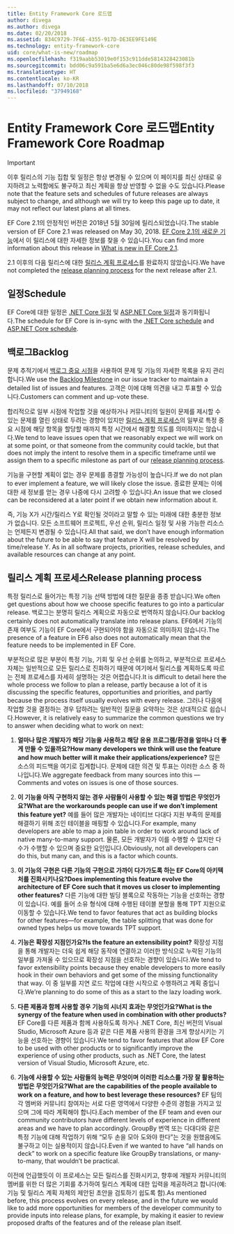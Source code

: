 ```yaml
---
title: Entity Framework Core 로드맵
author: divega
ms.author: divega
ms.date: 02/20/2018
ms.assetid: 834C9729-7F6E-4355-917D-DE3EE9FE149E
ms.technology: entity-framework-core
uid: core/what-is-new/roadmap
ms.openlocfilehash: f319aabb53019e0f153c911dde5814328423081b
ms.sourcegitcommit: bdd06c9a591ba5e6d6a3ec046c80de98f598f3f3
ms.translationtype: HT
ms.contentlocale: ko-KR
ms.lasthandoff: 07/10/2018
ms.locfileid: "37949168"
---
```

# <a name="entity-framework-core-roadmap"></a><span data-ttu-id="7b15f-102">Entity Framework Core 로드맵</span><span class="sxs-lookup"><span data-stu-id="7b15f-102">Entity Framework Core Roadmap</span></span>

> [!IMPORTANT]
> <span data-ttu-id="7b15f-103">이후 릴리스의 기능 집합 및 일정은 항상 변경될 수 있으며 이 페이지를 최신 상태로 유지하려고 노력함에도 불구하고 최신 계획을 항상 반영할 수 없을 수도 있습니다.</span><span class="sxs-lookup"><span data-stu-id="7b15f-103">Please note that the feature sets and schedules of future releases are always subject to change, and although we will try to keep this page up to date, it may not reflect our latest plans at all times.</span></span>

<span data-ttu-id="7b15f-104">EF Core 2.1의 안정적인 버전은 2018년 5월 30일에 릴리스되었습니다.</span><span class="sxs-lookup"><span data-stu-id="7b15f-104">The stable version of EF Core 2.1 was released on May 30, 2018.</span></span> <span data-ttu-id="7b15f-105">[EF Core 2.1의 새로운 기능](xref:core/what-is-new/ef-core-2.1)에서 이 릴리스에 대한 자세한 정보를 찾을 수 있습니다.</span><span class="sxs-lookup"><span data-stu-id="7b15f-105">You can find more information about this release in [What is new in EF Core 2.1](xref:core/what-is-new/ef-core-2.1).</span></span>

<span data-ttu-id="7b15f-106">2.1 이후의 다음 릴리스에 대한 [릴리스 계획 프로세스](#release-planning-process)를 완료하지 않았습니다.</span><span class="sxs-lookup"><span data-stu-id="7b15f-106">We have not completed the [release planning process](#release-planning-process) for the next release after 2.1.</span></span>

## <a name="schedule"></a><span data-ttu-id="7b15f-107">일정</span><span class="sxs-lookup"><span data-stu-id="7b15f-107">Schedule</span></span>

<span data-ttu-id="7b15f-108">EF Core에 대한 일정은 [.NET Core 일정](https://github.com/dotnet/core/blob/master/roadmap.md) 및 [ASP.NET Core 일정](https://github.com/aspnet/Home/wiki/Roadmap)과 동기화됩니다.</span><span class="sxs-lookup"><span data-stu-id="7b15f-108">The schedule for EF Core is in-sync with the [.NET Core schedule](https://github.com/dotnet/core/blob/master/roadmap.md) and [ASP.NET Core schedule](https://github.com/aspnet/Home/wiki/Roadmap).</span></span>

## <a name="backlog"></a><span data-ttu-id="7b15f-109">백로그</span><span class="sxs-lookup"><span data-stu-id="7b15f-109">Backlog</span></span>

<span data-ttu-id="7b15f-110">문제 추적기에서 [백로그 중요 시점](https://github.com/aspnet/EntityFrameworkCore/issues?q=is%3Aopen+is%3Aissue+milestone%3ABacklog+sort%3Areactions-%2B1-desc)을 사용하여 문제 및 기능의 자세한 목록을 유지 관리합니다.</span><span class="sxs-lookup"><span data-stu-id="7b15f-110">We use the [Backlog Milestone](https://github.com/aspnet/EntityFrameworkCore/issues?q=is%3Aopen+is%3Aissue+milestone%3ABacklog+sort%3Areactions-%2B1-desc) in our issue tracker to maintain a detailed list of issues and features.</span></span> <span data-ttu-id="7b15f-111">고객은 이에 대해 의견을 내고 투표할 수 있습니다.</span><span class="sxs-lookup"><span data-stu-id="7b15f-111">Customers can comment and up-vote these.</span></span>

<span data-ttu-id="7b15f-112">합리적으로 일부 시점에 작업할 것을 예상하거나 커뮤니티의 일원이 문제를 제시할 수 있는 문제를 열린 상태로 두려는 경향이 있지만 [릴리스 계획 프로세스](#release-planning-process)의 일부로 특정 중요 시점에 해당 항목을 할당할 때까지 특정 시간에서 해결할 의도를 의미하지는 않습니다.</span><span class="sxs-lookup"><span data-stu-id="7b15f-112">We tend to leave issues open that we reasonably expect we will work on at some point, or that someone from the community could tackle, but that does not imply the intent to resolve them in a specific timeframe until we assign them to a specific milestone as part of our [release planning process](#release-planning-process).</span></span>

<span data-ttu-id="7b15f-113">기능을 구현할 계획이 없는 경우 문제를 종결할 가능성이 높습니다.</span><span class="sxs-lookup"><span data-stu-id="7b15f-113">If we do not plan to ever implement a feature, we will likely close the issue.</span></span> <span data-ttu-id="7b15f-114">종료한 문제는 이에 대한 새 정보를 얻는 경우 나중에 다시 고려할 수 있습니다.</span><span class="sxs-lookup"><span data-stu-id="7b15f-114">An issue that we closed can be reconsidered at a later point if we obtain new information about it.</span></span>

<span data-ttu-id="7b15f-115">즉, 기능 X가 시간/릴리스 Y로 확인될 것이라고 말할 수 있는 미래에 대한 충분한 정보가 없습니다. 모든 소프트웨어 프로젝트, 우선 순위, 릴리스 일정 및 사용 가능한 리소스는 언제든지 변경될 수 있습니다.</span><span class="sxs-lookup"><span data-stu-id="7b15f-115">All that said, we don’t have enough information about the future to be able to say that feature X will be resolved by time/release Y. As in all software projects, priorities, release schedules, and available resources can change at any point.</span></span>

## <a name="release-planning-process"></a><span data-ttu-id="7b15f-116">릴리스 계획 프로세스</span><span class="sxs-lookup"><span data-stu-id="7b15f-116">Release planning process</span></span>

<span data-ttu-id="7b15f-117">특정 릴리스로 들어가는 특정 기능 선택 방법에 대한 질문을 종종 받습니다.</span><span class="sxs-lookup"><span data-stu-id="7b15f-117">We often get questions about how we choose specific features to go into a particular release.</span></span> <span data-ttu-id="7b15f-118">백로그는 분명히 릴리스 계획으로 자동으로 번역하지 않습니다.</span><span class="sxs-lookup"><span data-stu-id="7b15f-118">Our backlog certainly does not automatically translate into release plans.</span></span> <span data-ttu-id="7b15f-119">EF6에서 기능의 존재 여부도 기능이 EF Core에서 구현되어야 함을 자동으로 의미하지 않습니다.</span><span class="sxs-lookup"><span data-stu-id="7b15f-119">The presence of a feature in EF6 also does not automatically mean that the feature needs to be implemented in EF Core.</span></span>

<span data-ttu-id="7b15f-120">부분적으로 많은 부분이 특정 기능, 기회 및 우선 순위를 논의하고, 부분적으로 프로세스 자체는 일반적으로 모든 릴리스로 진화하기 때문에 여기에서 릴리스를 계획하도록 따르는 전체 프로세스를 자세히 설명하는 것은 어렵습니다.</span><span class="sxs-lookup"><span data-stu-id="7b15f-120">It is difficult to detail here the whole process we follow to plan a release, partly because a lot of it is discussing the specific features, opportunities and priorities, and partly because the process itself usually evolves with every release.</span></span> <span data-ttu-id="7b15f-121">그러나 다음에 작업할 것을 결정하는 경우 답하려는 일반적인 질문을 요약하는 것은 상대적으로 쉽습니다.</span><span class="sxs-lookup"><span data-stu-id="7b15f-121">However, it is relatively easy to summarize the common questions we try to answer when deciding what to work on next:</span></span>

1. <span data-ttu-id="7b15f-122">**얼마나 많은 개발자가 해당 기능을 사용하고 해당 응용 프로그램/환경을 얼마나 더 좋게 만들 수 있을까요?**</span><span class="sxs-lookup"><span data-stu-id="7b15f-122">**How many developers we think will use the feature and how much better will it make their applications/experience?**</span></span> <span data-ttu-id="7b15f-123">많은 소스의 피드백을 여기로 집계합니다. 문제에 대한 의견 및 투표는 이러한 소스 중 하나입니다.</span><span class="sxs-lookup"><span data-stu-id="7b15f-123">We aggregate feedback from many sources into this — Comments and votes on issues is one of those sources.</span></span>

2. <span data-ttu-id="7b15f-124">**이 기능을 아직 구현하지 않는 경우 사람들이 사용할 수 있는 해결 방법은 무엇인가요?**</span><span class="sxs-lookup"><span data-stu-id="7b15f-124">**What are the workarounds people can use if we don’t implement this feature yet?**</span></span> <span data-ttu-id="7b15f-125">예를 들어 많은 개발자는 네이티브 다대다 지원 부족의 문제를 해결하기 위해 조인 테이블을 매핑할 수 있습니다.</span><span class="sxs-lookup"><span data-stu-id="7b15f-125">For example, many developers are able to map a join table in order to work around lack of native many-to-many support.</span></span> <span data-ttu-id="7b15f-126">물론, 모든 개발자가 이를 수행할 수 없지만 다수가 수행할 수 있으며 중요한 요인입니다.</span><span class="sxs-lookup"><span data-stu-id="7b15f-126">Obviously, not all developers can do this, but many can, and this is a factor which counts.</span></span>

3. <span data-ttu-id="7b15f-127">**이 기능의 구현은 다른 기능의 구현으로 가까이 다가가도록 하는 EF Core의 아키텍처를 진화시키나요?**</span><span class="sxs-lookup"><span data-stu-id="7b15f-127">**Does implementing this feature evolve the architecture of EF Core such that it moves us closer to implementing other features?**</span></span> <span data-ttu-id="7b15f-128">다른 기능에 대한 빌딩 블록으로 작동하는 기능을 선호하는 경향이 있습니다. 예를 들어 소유 형식에 대해 수행된 테이블 분할을 통해 TPT 지원으로 이동할 수 있습니다.</span><span class="sxs-lookup"><span data-stu-id="7b15f-128">We tend to favor features that act as building blocks for other features—for example, the table splitting that was done for owned types helps us move towards TPT support.</span></span>

4. <span data-ttu-id="7b15f-129">**기능은 확장성 지점인가요?**</span><span class="sxs-lookup"><span data-stu-id="7b15f-129">**Is the feature an extensibility point?**</span></span> <span data-ttu-id="7b15f-130">확장성 지점을 통해 개발자는 더욱 쉽게 해당 동작에 연결하고 이러한 방식으로 누락된 기능의 일부를 가져올 수 있으므로 확장성 지점을 선호하는 경향이 있습니다.</span><span class="sxs-lookup"><span data-stu-id="7b15f-130">We tend to favor extensibility points because they enable developers to more easily hook in their own behaviors and get some of the missing functionality that way.</span></span> <span data-ttu-id="7b15f-131">이 중 일부를 지연 로드 작업에 대한 시작으로 수행하려고 계획 중입니다.</span><span class="sxs-lookup"><span data-stu-id="7b15f-131">We’re planning to do some of this as a start to the lazy loading work.</span></span>

5. <span data-ttu-id="7b15f-132">**다른 제품과 함께 사용할 경우 기능의 시너지 효과는 무엇인가요?**</span><span class="sxs-lookup"><span data-stu-id="7b15f-132">**What is the synergy of the feature when used in combination with other products?**</span></span> <span data-ttu-id="7b15f-133">EF Core를 다른 제품과 함께 사용하도록 하거나 .NET Core, 최신 버전의 Visual Studio, Microsoft Azure 등과 같은 다른 제품 사용의 환경을 크게 향상시키는 기능을 선호하는 경향이 있습니다.</span><span class="sxs-lookup"><span data-stu-id="7b15f-133">We tend to favor features that allow EF Core to be used with other products or to significantly improve the experience of using other products, such as .NET Core, the latest version of Visual Studio, Microsoft Azure, etc.</span></span>

6. <span data-ttu-id="7b15f-134">**기능에 사용할 수 있는 사람들의 능력은 무엇이며 이러한 리소스를 가장 잘 활용하는 방법은 무엇인가요?**</span><span class="sxs-lookup"><span data-stu-id="7b15f-134">**What are the capabilities of the people available to work on a feature, and how to best leverage these resources?**</span></span> <span data-ttu-id="7b15f-135">EF 팀의 각 멤버와 커뮤니티 참여자는 서로 다른 영역에서 다양한 수준의 경험을 가지고 있으며 그에 따라 계획해야 합니다.</span><span class="sxs-lookup"><span data-stu-id="7b15f-135">Each member of the EF team and even our community contributors have different levels of experience in different areas and we have to plan accordingly.</span></span> <span data-ttu-id="7b15f-136">GroupBy 번역 또는 다대다와 같은 특정 기능에 대해 작업하기 위해 “모두 손을 모아 도와야 한다”는 것을 원했음에도 불구하고 이는 실용적이지 않습니다.</span><span class="sxs-lookup"><span data-stu-id="7b15f-136">Even if we wanted to have “all hands on deck” to work on a specific feature like GroupBy translations, or many-to-many, that wouldn’t be practical.</span></span>

<span data-ttu-id="7b15f-137">이전에 언급했듯이 이 프로세스는 모든 릴리스를 진화시키고, 향후에 개발자 커뮤니티의 멤버를 위한 더 많은 기회를 추가하여 릴리스 계획에 대한 입력을 제공하려고 합니다(예: 기능 및 릴리스 계획 자체의 제안된 초안을 검토하기 쉽도록 함).</span><span class="sxs-lookup"><span data-stu-id="7b15f-137">As mentioned before, this process evolves on every release, and in the future we would like to add more opportunities for members of the developer community to provide inputs into release plans, for example, by making it easier to review proposed drafts of the features and of the release plan itself.</span></span>

